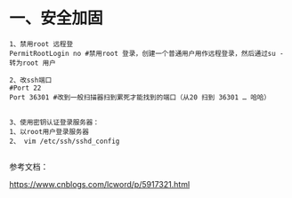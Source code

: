 # 一、安全加固
```
1、禁用root 远程登
PermitRootLogin no #禁用root 登录，创建一个普通用户用作远程登录，然后通过su - 转为root 用户

2、改ssh端口
#Port 22
Port 36301 #改到一般扫描器扫到累死才能找到的端口（从20 扫到 36301 … 哈哈）


3、使用密钥认证登录服务器：
1、以root用户登录服务器
2、 vim /etc/ssh/sshd_config


```

参考文档：

https://www.cnblogs.com/lcword/p/5917321.html
